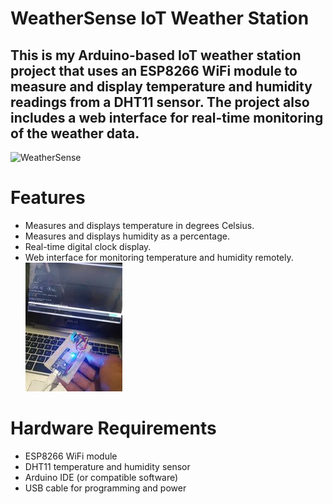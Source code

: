 # WeatherSense IoT Weather Station

## This is my Arduino-based IoT weather station project that uses an ESP8266 WiFi module to measure and display temperature and humidity readings from a DHT11 sensor. The project also includes a web interface for real-time monitoring of the weather data.
![WeatherSense](picture2.jpg)
# Features
- Measures and displays temperature in degrees Celsius.
- Measures and displays humidity as a percentage.
- Real-time digital clock display.
- Web interface for monitoring temperature and humidity remotely.
![WeatherSense](picture1.jpg)
# Hardware Requirements
- ESP8266 WiFi module
- DHT11 temperature and humidity sensor
- Arduino IDE (or compatible software)
- USB cable for programming and power
